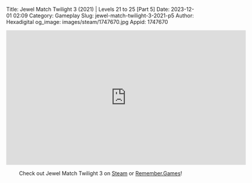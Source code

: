 Title: Jewel Match Twilight 3 (2021) | Levels 21 to 25 [Part 5]
Date: 2023-12-01 02:09
Category: Gameplay
Slug: jewel-match-twilight-3-2021-p5
Author: Hexadigital
og_image: images/steam/1747670.jpg
Appid: 1747670

<center><iframe src="https://www.youtube.com/embed/w0BimvUL5dQ?feature=oembed" allow="accelerometer; autoplay; encrypted-media; gyroscope; picture-in-picture" width="640" height="360" frameborder="0"></iframe>

Check out Jewel Match Twilight 3 on [Steam](https://store.steampowered.com/app/1747670/?curator_clanid=34633900) or [Remember.Games](https://remember.games/game/8084/jewel-match-twilight-3/)!</center>